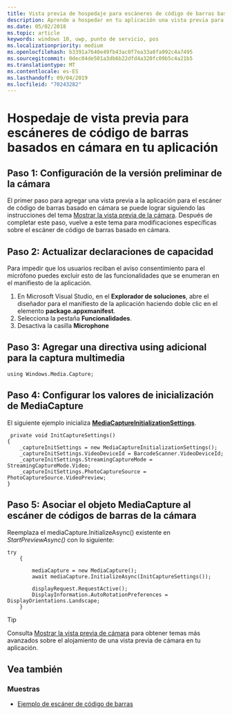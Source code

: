 ```yaml
---
title: Vista previa de hospedaje para escáneres de código de barras basados en cámara
description: Aprende a hospedar en tu aplicación una vista previa para escáneres de código de barras basados en cámara
ms.date: 05/02/2018
ms.topic: article
keywords: windows 10, uwp, punto de servicio, pos
ms.localizationpriority: medium
ms.openlocfilehash: b3391a7640e49fb43ac0f7ea33a0fa992c4a7495
ms.sourcegitcommit: 0dec04de501a3db6b22dfd4a320fc09b5c4a21b5
ms.translationtype: MT
ms.contentlocale: es-ES
ms.lasthandoff: 09/04/2019
ms.locfileid: "70243282"
---
```

# <a name="hosting-a-camera-barcode-scanner-preview-in-your-application"></a>Hospedaje de vista previa para escáneres de código de barras basados en cámara en tu aplicación
## <a name="step-1-setup-your-camera-preview"></a>Paso 1: Configuración de la versión preliminar de la cámara
El primer paso para agregar una vista previa a la aplicación para el escáner de código de barras basado en cámara se puede lograr siguiendo las instrucciones del tema [Mostrar la vista previa de la cámara](../audio-video-camera/simple-camera-preview-access.md).  Después de completar este paso, vuelve a este tema para modificaciones específicas sobre el escáner de código de barras basado en cámara.

## <a name="step-2-update-capability-declarations"></a>Paso 2: Actualizar declaraciones de capacidad
Para impedir que los usuarios reciban el aviso consentimiento para el micrófono puedes excluir esto de las funcionalidades que se enumeran en el manifiesto de la aplicación.

1. En Microsoft Visual Studio, en el **Explorador de soluciones**, abre el diseñador para el manifiesto de la aplicación haciendo doble clic en el elemento **package.appxmanifest**.
2. Selecciona la pestaña **Funcionalidades**.
3. Desactiva la casilla **Microphone**

 ## <a name="step-3-add-additional-using-directive-for-media-capture"></a>Paso 3: Agregar una directiva using adicional para la captura multimedia

```Csharp
using Windows.Media.Capture;
```

## <a name="step-4-set-up-your-mediacapture-initialization-settings"></a>Paso 4: Configurar los valores de inicialización de MediaCapture
El siguiente ejemplo inicializa [**MediaCaptureInitializationSettings**](https://docs.microsoft.com/uwp/api/windows.media.capture.mediacaptureinitializationsettings). 

```Csharp
 private void InitCaptureSettings()
{
    _captureInitSettings = new MediaCaptureInitializationSettings();
    _captureInitSettings.VideoDeviceId = BarcodeScanner.VideoDeviceId;
    _captureInitSettings.StreamingCaptureMode = StreamingCaptureMode.Video;
    _captureInitSettings.PhotoCaptureSource = PhotoCaptureSource.VideoPreview;
}
```
## <a name="step-5-associate-your-mediacapture-object-with-the-camera-barcode-scanner"></a>Paso 5: Asociar el objeto MediaCapture al escáner de códigos de barras de la cámara
Reemplaza el mediaCapture.InitializeAsync() existente en *StartPreviewAsync()* con lo siguiente:

```Csharp
try
    {

        mediaCapture = new MediaCapture();
        await mediaCapture.InitializeAsync(InitCaptureSettings());

        displayRequest.RequestActive();
        DisplayInformation.AutoRotationPreferences = DisplayOrientations.Landscape;
    }
```

> [!TIP]
> Consulta [Mostrar la vista previa de cámara](https://docs.microsoft.com/windows/uwp/audio-video-camera/simple-camera-preview-access#add-capability-declarations-to-the-app-manifest) para obtener temas más avanzados sobre el alojamiento de una vista previa de cámara en tu aplicación.

## <a name="see-also"></a>Vea también

### <a name="samples"></a>Muestras

- [Ejemplo de escáner de código de barras](https://github.com/microsoft/Windows-universal-samples/tree/master/Samples/BarcodeScanner)
